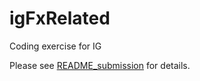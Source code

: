 # igFxRelated
Coding exercise for IG

Please see [README_submission](README_submission.md) for details.

